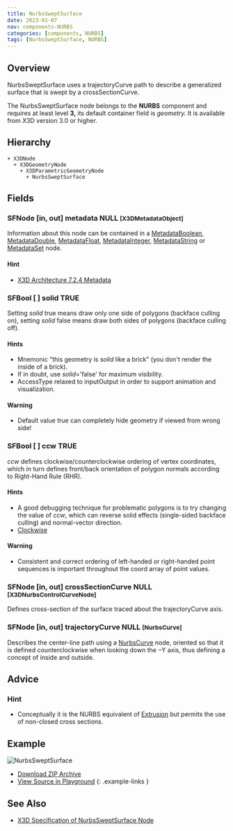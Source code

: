 ```yaml
---
title: NurbsSweptSurface
date: 2023-01-07
nav: components-NURBS
categories: [components, NURBS]
tags: [NurbsSweptSurface, NURBS]
---
```

<style>
.post h3 {
  word-spacing: 0.2em;
}
</style>

## Overview

NurbsSweptSurface uses a trajectoryCurve path to describe a generalized surface that is swept by a crossSectionCurve.

The NurbsSweptSurface node belongs to the **NURBS** component and requires at least level **3,** its default container field is *geometry.* It is available from X3D version 3.0 or higher.

## Hierarchy

```
+ X3DNode
  + X3DGeometryNode
    + X3DParametricGeometryNode
      + NurbsSweptSurface
```

## Fields

### SFNode [in, out] **metadata** NULL <small>[X3DMetadataObject]</small>

Information about this node can be contained in a [MetadataBoolean](/x_ite/components/core/metadataboolean/), [MetadataDouble](/x_ite/components/core/metadatadouble/), [MetadataFloat](/x_ite/components/core/metadatafloat/), [MetadataInteger](/x_ite/components/core/metadatainteger/), [MetadataString](/x_ite/components/core/metadatastring/) or [MetadataSet](/x_ite/components/core/metadataset/) node.

#### Hint

- [X3D Architecture 7.2.4 Metadata](https://www.web3d.org/specifications/X3Dv4/ISO-IEC19775-1v4-IS/Part01/components/core.html#Metadata)

### SFBool [ ] **solid** TRUE

Setting *solid* true means draw only one side of polygons (backface culling on), setting *solid* false means draw both sides of polygons (backface culling off).

#### Hints

- Mnemonic "this geometry is *solid* like a brick" (you don't render the inside of a brick).
- If in doubt, use *solid*='false' for maximum visibility.
- AccessType relaxed to inputOutput in order to support animation and visualization.

#### Warning

- Default value true can completely hide geometry if viewed from wrong side!

### SFBool [ ] **ccw** TRUE

*ccw* defines clockwise/counterclockwise ordering of vertex coordinates, which in turn defines front/back orientation of polygon normals according to Right-Hand Rule (RHR).

#### Hints

- A good debugging technique for problematic polygons is to try changing the value of *ccw*, which can reverse solid effects (single-sided backface culling) and normal-vector direction.
- [Clockwise](https://en.wikipedia.org/wiki/Clockwise)

#### Warning

- Consistent and correct ordering of left-handed or right-handed point sequences is important throughout the coord array of point values.

### SFNode [in, out] **crossSectionCurve** NULL <small>[X3DNurbsControlCurveNode]</small>

Defines cross-section of the surface traced about the trajectoryCurve axis.

### SFNode [in, out] **trajectoryCurve** NULL <small>[NurbsCurve]</small>

Describes the center-line path using a [NurbsCurve](/x_ite/components/nurbs/nurbscurve/) node, oriented so that it is defined counterclockwise when looking down the −Y axis, thus defining a concept of inside and outside.

## Advice

### Hint

- Conceptually it is the NURBS equivalent of [Extrusion](/x_ite/components/geometry3d/extrusion/) but permits the use of non-closed cross sections.

## Example

<x3d-canvas class="xr-button-br" src="https://create3000.github.io/media/examples/NURBS/NurbsSweptSurface/NurbsSweptSurface.x3d" contentScale="auto" update="auto" xrMovementControl="VIEWER_POSE">
  <img src="https://create3000.github.io/media/examples/NURBS/NurbsSweptSurface/screenshot.png" alt="NurbsSweptSurface"/>
</x3d-canvas>

- [Download ZIP Archive](https://create3000.github.io/media/examples/NURBS/NurbsSweptSurface/NurbsSweptSurface.zip)
- [View Source in Playground](/x_ite/playground/?url=https://create3000.github.io/media/examples/NURBS/NurbsSweptSurface/NurbsSweptSurface.x3d)
{: .example-links }

## See Also

- [X3D Specification of NurbsSweptSurface Node](https://www.web3d.org/documents/specifications/19775-1/V4.0/Part01/components/nurbs.html#NurbsSweptSurface)
